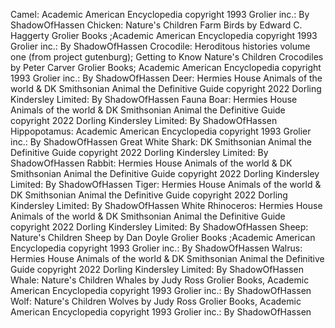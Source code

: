 Camel: Academic American Encyclopedia copyright 1993 Grolier inc.:  By ShadowOfHassen
Chicken: Nature's Children Farm Birds by Edward C. Haggerty Grolier Books ;Academic American Encyclopedia copyright 1993 Grolier inc.:  By ShadowOfHassen
Crocodile: Heroditous histories volume one (from project gutenburg); Getting to Know Nature's Children Crocodiles by Peter Carver Grolier Books;  Academic American Encyclopedia copyright 1993 Grolier inc.:  By ShadowOfHassen
Deer: Hermies House Animals of the world & DK Smithsonian Animal the Definitive Guide copyright 2022 Dorling Kindersley Limited: By ShadowOfHassen
Fauna Boar: Hermies House Animals of the world & DK Smithsonian Animal the Definitive Guide copyright 2022 Dorling Kindersley Limited: By ShadowOfHassen
Hippopotamus: Academic American Encyclopedia copyright 1993 Grolier inc.:  By ShadowOfHassen
Great White Shark: DK Smithsonian Animal the Definitive Guide copyright 2022 Dorling Kindersley Limited: By ShadowOfHassen
Rabbit: Hermies House Animals of the world & DK Smithsonian Animal the Definitive Guide copyright 2022 Dorling Kindersley Limited: By ShadowOfHassen
Tiger: Hermies House Animals of the world & DK Smithsonian Animal the Definitive Guide copyright 2022 Dorling Kindersley Limited: By ShadowOfHassen
White Rhinoceros:  Hermies House Animals of the world & DK Smithsonian Animal the Definitive Guide copyright 2022 Dorling Kindersley Limited: By ShadowOfHassen
Sheep: Nature's Children Sheep by Dan Doyle Grolier Books ;Academic American Encyclopedia copyright 1993 Grolier inc.:  By ShadowOfHassen
Walrus: Hermies House Animals of the world & DK Smithsonian Animal the Definitive Guide copyright 2022 Dorling Kindersley Limited: By ShadowOfHassen
Whale: Nature's Children Whales by Judy Ross Grolier Books, Academic American Encyclopedia copyright 1993 Grolier inc.:  By ShadowOfHassen
Wolf: Nature's Children Wolves by Judy Ross Grolier Books, Academic American Encyclopedia copyright 1993 Grolier inc.:  By ShadowOfHassen
